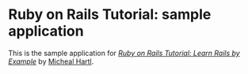 # Ruby on Rails Tutorial: sample application

This is the sample application for 
[*Ruby on Rails Tutorial: Learn Rails by Example*](http://railstutorial.org/)
by [Micheal Hartl](http://michealhartl.com).
